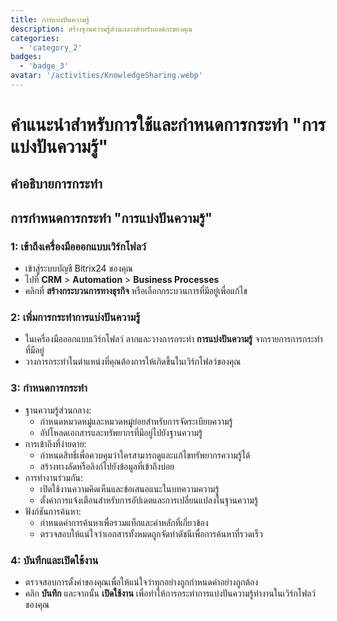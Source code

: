 ```yaml
---
title: การแบ่งปันความรู้
description: สร้างฐานความรู้ส่วนกลางสำหรับองค์กรของคุณ
categories: 
  - 'category_2'
badges: 
  - 'badge_3'
avatar: '/activities/KnowledgeSharing.webp'
---
```

# คำแนะนำสำหรับการใช้และกำหนดการกระทำ "การแบ่งปันความรู้"

## คำอธิบายการกระทำ

## **การกำหนดการกระทำ "การแบ่งปันความรู้"**

### 1: เข้าถึงเครื่องมือออกแบบเวิร์กโฟลว์
- เข้าสู่ระบบบัญชี Bitrix24 ของคุณ
- ไปที่ **CRM** > **Automation** > **Business Processes**
- คลิกที่ **สร้างกระบวนการทางธุรกิจ** หรือเลือกกระบวนการที่มีอยู่เพื่อแก้ไข

### 2: เพิ่มการกระทำการแบ่งปันความรู้
- ในเครื่องมือออกแบบเวิร์กโฟลว์ ลากและวางการกระทำ **การแบ่งปันความรู้** จากรายการการกระทำที่มีอยู่
- วางการกระทำในตำแหน่งที่คุณต้องการให้เกิดขึ้นในเวิร์กโฟลว์ของคุณ

### 3: กำหนดการกระทำ
- ฐานความรู้ส่วนกลาง:
  - กำหนดหมวดหมู่และหมวดหมู่ย่อยสำหรับการจัดระเบียบความรู้
  - อัปโหลดเอกสารและทรัพยากรที่มีอยู่ไปยังฐานความรู้
- การเข้าถึงที่ง่ายดาย:
  - กำหนดสิทธิ์เพื่อควบคุมว่าใครสามารถดูและแก้ไขทรัพยากรความรู้ได้
  - สร้างทางลัดหรือลิงก์ไปยังข้อมูลที่เข้าถึงบ่อย
- การทำงานร่วมกัน:
  - เปิดใช้งานความคิดเห็นและข้อเสนอแนะในบทความความรู้
  - ตั้งค่าการแจ้งเตือนสำหรับการอัปเดตและการเปลี่ยนแปลงในฐานความรู้
- ฟังก์ชันการค้นหา:
  - กำหนดค่าการค้นหาเพื่อรวมแท็กและคำหลักที่เกี่ยวข้อง
  - ตรวจสอบให้แน่ใจว่าเอกสารทั้งหมดถูกจัดทำดัชนีเพื่อการค้นหาที่รวดเร็ว

### 4: บันทึกและเปิดใช้งาน
- ตรวจสอบการตั้งค่าของคุณเพื่อให้แน่ใจว่าทุกอย่างถูกกำหนดค่าอย่างถูกต้อง
- คลิก **บันทึก** และจากนั้น **เปิดใช้งาน** เพื่อทำให้การกระทำการแบ่งปันความรู้ทำงานในเวิร์กโฟลว์ของคุณ
